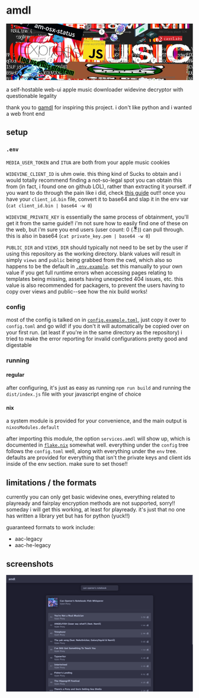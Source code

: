 # amdl

![banner](./docs/banner.jpg)

a self-hostable web-ui apple music downloader widevine decryptor with questionable legality

thank you to [gamdl](https://github.com/glomatico/gamdl) for inspiring this project. i don't like python and i wanted a web front end

## setup

### `.env`

`MEDIA_USER_TOKEN` and `ITUA` are both from your apple music cookies

`WIDEVINE_CLIENT_ID` is uhm owie. this thing kind of Sucks to obtain and i would totally recommend finding a not-so-legal spot you can obtain this from (in fact, i found one on github LOL), rather than extracting it yourself. if you want to do through the pain like i did, check [this guide](https://forum.videohelp.com/threads/408031-Dumping-Your-own-L3-CDM-with-Android-Studio) out!! once you have your `client_id.bin` file, convert it to base64 and slap it in the env var (`cat client_id.bin | base64 -w 0`)

`WIDEVINE_PRIVATE_KEY` is essentially the same process of obtainment, you'll get it from the same guide!! i'm not sure how to easily find one of these on the web, but i'm sure you end users (user count: 0 (<img src="./docs/true.png" alt="robert downey jr. true image" height="13">)) can pull through. this is also in base64 (`cat private_key.pem | base64 -w 0`)

`PUBLIC_DIR` and `VIEWS_DIR` should typically not need to be set by the user if using this repository as the working directory. blank values will result in simply `views` and `public` being grabbed from the cwd, which also so happens to be the default in [`.env.example`](./.env.example). set this manually to your own value if you get full runtime errors when accessing pages relating to templates being missing, assets having unexpected 404 issues, etc. this value is also recommended for packagers, to prevent the users having to copy over views and public--see how the nix build works!

### config

most of the config is talked on in [`config.example.toml`](./config.example.toml), just copy it over to `config.toml` and go wild! if you don't it will automatically be copied over on your first run. (at least if you're in the same directory as the repository) i tried to make the error reporting for invalid configurations pretty good and digestable

### running

#### regular

after configuring, it's just as easy as running `npm run build` and running the `dist/index.js` file with your javascript engine of choice

#### nix

a system module is provided for your convenience, and the main output is `nixosModules.default`

after importing this module, the option `services.amdl` will show up, which is documented in [`flake.nix`](./flake.nix) somewhat well. everything under the `config` tree follows the `config.toml` well, along with everything under the `env` tree. defaults are provided for everything that isn't the private keys and client ids inside of the env section. make sure to set those!!

## limitations / the formats

currently you can only get basic widevine ones, everything related to playready and fairplay encryption methods are not supported, sorry!! someday i will get this working, at least for playready. it's just that no one has written a library yet but has for python (yuck!!)

guaranteed formats to work include:

- aac-legacy
- aac-he-legacy

## screenshots

![search screen](./docs/screenshot.png)
